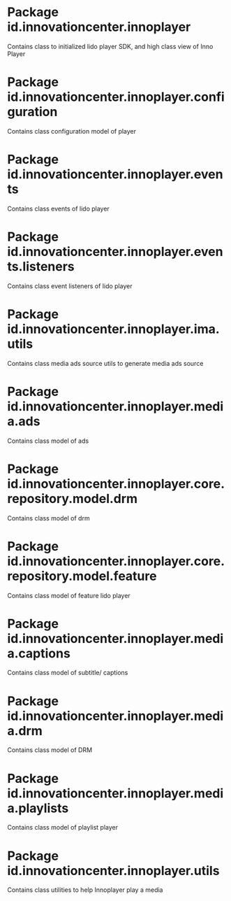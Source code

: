 # Package id.innovationcenter.innoplayer

Contains class to initialized lido player SDK, and high class view of Inno Player 

# Package id.innovationcenter.innoplayer.configuration

Contains class configuration model of player

# Package id.innovationcenter.innoplayer.events

Contains class events of lido player

# Package id.innovationcenter.innoplayer.events.listeners

Contains class event listeners of lido player

# Package id.innovationcenter.innoplayer.ima.utils

Contains class media ads source utils to generate media ads source

# Package id.innovationcenter.innoplayer.media.ads

Contains class model of ads

# Package id.innovationcenter.innoplayer.core.repository.model.drm

Contains class model of drm

# Package id.innovationcenter.innoplayer.core.repository.model.feature

Contains class model of feature lido player

# Package id.innovationcenter.innoplayer.media.captions

Contains class model of subtitle/ captions

# Package id.innovationcenter.innoplayer.media.drm

Contains class model of DRM

# Package id.innovationcenter.innoplayer.media.playlists

Contains class model of playlist player

# Package id.innovationcenter.innoplayer.utils

Contains class utilities to help Innoplayer play a media